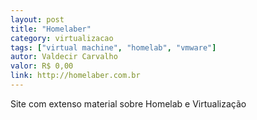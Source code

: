 ```yaml
---
layout: post
title: "Homelaber"
category: virtualizacao
tags: ["virtual machine", "homelab", "vmware"]
autor: Valdecir Carvalho
valor: R$ 0,00
link: http://homelaber.com.br
---
```

Site com extenso material sobre Homelab e Virtualização
